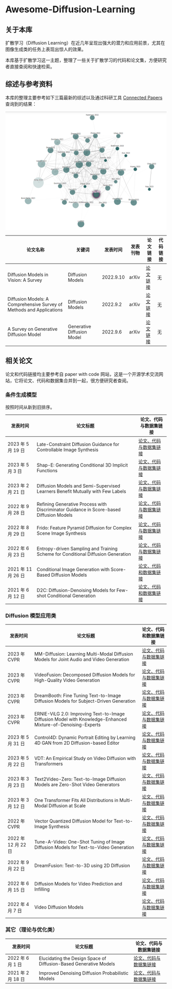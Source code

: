 # Awesome-Diffusion-Learning

## 关于本库

扩散学习（Diffusion Learning）在近几年呈现出强大的潜力和应用前景，尤其在图像生成类的任务上表现出惊人的效果。

本库基于扩散学习这一主题，整理了一些关于扩散学习的代码和论文集，方便研究者直接查阅和快速检索。

## 综述与参考资料

本库的整理主要参考如下三篇最新的综述以及通过科研工具 [Connected Papers](https://www.connectedpapers.com/) 查询到的结果：

![](images/1.png)


| 论文名称                                                             | 关键词                     | 发表时间 | 发表刊物 | 论文链接                                 | 代码链接 |
| -------------------------------------------------------------------- | -------------------------- | -------- | -------- | ---------------------------------------- | -------- |
|                             Diffusion Models in Vision: A Survey                                         |          Diffusion Models                  |   2022.9.10       |   arXiv       |          [论文链接](https://arxiv.org/abs/2209.04747)                                |    无      |
| Diffusion Models: A Comprehensive Survey of Methods and Applications | Diffusion Models           | 2022.9.2 | arXiv    | [论文链接](https://arxiv.org/abs/2209.00796) | 无       |
| A Survey on Generative Diffusion Model                               | Generative Diffusion Model | 2022.9.6 | arXiv    | [论文链接](https://arxiv.org/abs/2209.02646) | 无       |

## 相关论文

论文和代码链接均主要参考自 paper with code 网站，这是一个开源学术交流网站，它将论文、代码和数据集合并到一起，很方便研究者查阅。

### 条件生成模型

按照时间从新到旧排序。


| 发表时间            | 论文标题                                                                                | 论文、代码与数据集链接                                                                                   |
| ------------------- | --------------------------------------------------------------------------------------- | -------------------------------------------------------------------------------------------------------- |
| 2023 年 5 月 19 日  | Late-Constraint Diffusion Guidance for Controllable Image Synthesis            | [论文、代码与数据集链接](https://paperswithcode.com/paper/late-constraint-diffusion-guidance-for)        |
| 2023 年 5 月 3 日   | Shap-E: Generating Conditional 3D Implicit Functions                                    | [论文、代码与数据集链接](https://paperswithcode.com/paper/shap-e-generating-conditional-3d-implicit)     |
| 2023 年 2 月 21 日  | Diffusion Models and Semi-Supervised Learners Benefit Mutually with Few Labels          | [论文、代码与数据集链接](https://paperswithcode.com/paper/diffusion-models-and-semi-supervised-learners) |
| 2022 年 9 月 28 日  | Refining Generative Process with Discriminator Guidance in Score-based Diffusion Models | [论文、代码与数据集链接](https://paperswithcode.com/paper/refining-generative-process-with)              |
| 2022 年 8 月 29 日  | Frido: Feature Pyramid Diffusion for Complex Scene Image Synthesis                      | [论文、代码与数据集链接](https://paperswithcode.com/paper/frido-feature-pyramid-diffusion-for-complex)   |
| 2022 年 6 月 23 日  | Entropy-driven Sampling and Training Scheme for Conditional Diffusion Generation        | [论文、代码与数据集链接](https://paperswithcode.com/paper/entropy-driven-sampling-and-training-scheme)   |
| 2021 年 11 月 26 日 | Conditional Image Generation with Score-Based Diffusion Models                          | [论文、代码和数据集链接](https://paperswithcode.com/paper/conditional-image-generation-with-score-based)         |
| 2021 年 6 月 12 日  | D2C: Diffusion-Denoising Models for Few-shot Conditional Generation                     | [论文、代码和数据集链接](https://paperswithcode.com/paper/d2c-diffusion-denoising-models-for-few-shot) |

### Diffusion 模型应用类

| 发表时间            | 论文标题                                                                                                     | 论文、代码和数据集链接                                                        |
| ------------------- | ------------------------------------------------------------------------------------------------------------ | ----------------------------------------------------------------------------- |
| 2023 年 CVPR        | MM-Diffusion: Learning Multi-Modal Diffusion Models for Joint Audio and Video Generation                     | [论文、代码与数据集链接](https://paperswithcode.com/paper/mm-diffusion-learning-multi-modal-diffusion)  |
| 2023 年 CVPR        | VideoFusion: Decomposed Diffusion Models for High-Quality Video Generation                                   | [论文、代码与数据集链接](https://paperswithcode.com/paper/decomposed-diffusion-models-for-high-quality) |
| 2023 年 CVPR        | DreamBooth: Fine Tuning Text-to-Image Diffusion Models for Subject-Driven Generation                         | [论文、代码与数据集链接](https://paperswithcode.com/paper/dreambooth-fine-tuning-text-to-image)         |
| 2023 年 CVPR        | ERNIE-ViLG 2.0: Improving Text-to-Image Diffusion Model with Knowledge-Enhanced Mixture-of-Denoising-Experts | [论文、代码与数据集链接](https://paperswithcode.com/paper/ernie-vilg-2-0-improving-text-to-image)       |
| 2023 年 5 月 31 日  | Control4D: Dynamic Portrait Editing by Learning 4D GAN from 2D Diffusion-based Editor                        | [论文、代码与数据集链接](https://paperswithcode.com/paper/control4d-dynamic-portrait-editing-by)        |
| 2023 年 5 月 22 日  | VDT: An Empirical Study on Video Diffusion with Transformers                                                 | [论文、代码与数据集链接](https://paperswithcode.com/paper/vdt-an-empirical-study-on-video-diffusion)    |
| 2023 年 3 月 23 日  | Text2Video-Zero: Text-to-Image Diffusion Models are Zero-Shot Video Generators                               | [论文、代码与数据集链接](https://paperswithcode.com/paper/text2video-zero-text-to-image-diffusion)      |
| 2023 年 3 月 12 日  | One Transformer Fits All Distributions in Multi-Modal Diffusion at Scale                                     | [论文、代码与数据集链接](https://paperswithcode.com/paper/one-transformer-fits-all-distributions-in)    |
|2022 年 CVPR|Vector Quantized Diffusion Model for Text-to-Image Synthesis|[论文、代码与数据集链接](https://paperswithcode.com/paper/vector-quantized-diffusion-model-for-text-to)|
| 2022 年 12 月 22 日 | Tune-A-Video: One-Shot Tuning of Image Diffusion Models for Text-to-Video Generation                         | [论文、代码与数据集链接](https://paperswithcode.com/paper/tune-a-video-one-shot-tuning-of-image)        |
| 2022 年 9 月 22 日  | DreamFusion: Text-to-3D using 2D Diffusion                                                                   | [论文、代码与数据集链接](https://paperswithcode.com/paper/dreamfusion-text-to-3d-using-2d-diffusion)    |
| 2022 年 6 月 15 日  | Diffusion Models for Video Prediction and Infilling                                                          |   [论文、代码与数据集链接](https://paperswithcode.com/paper/diffusion-models-for-video-prediction-and)                                                                            |
| 2022 年 4 月 7 日   | Video Diffusion Models                                                                                       | [论文、代码与数据集链接](https://paperswithcode.com/paper/video-diffusion-models)                       |


### 其它（理论与优化类）

| 发表时间           | 论文标题                                          | 论文、代码与数据集链接                                                        |
| ------------------ | ------------------------------------------------- | ----------------------------------------------------------------------------- |
|      2022 年 6 月 1 日              |          Elucidating the Design Space of Diffusion-Based Generative Models                                        |               [论文、代码与数据集链接](https://paperswithcode.com/paper/elucidating-the-design-space-of-diffusion)                                                                |
| 2021 年 2 月 18 日 | Improved Denoising Diffusion Probabilistic Models | [论文、代码与数据集链接](https://paperswithcode.com/paper/improved-denoising-diffusion-probabilistic-1) |



